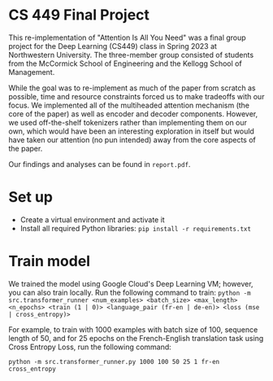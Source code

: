 # CS 449 Final Project

This re-implementation of "Attention Is All You Need" was a final group project for the Deep Learning (CS449) class in Spring 2023 at Northwestern University. The three-member group consisted of students from the McCormick School of Engineering and the Kellogg School of Management.

While the goal was to re-implement as much of the paper from scratch as possible, time and resource constraints forced us to make tradeoffs with our focus. We implemented all of the multiheaded attention mechanism (the core of the paper) as well as encoder and decoder components. However, we used off-the-shelf tokenizers rather than implementing them on our own, which would have been an interesting exploration in itself but would have taken our attention (no pun intended) away from the core aspects of the paper.

Our findings and analyses can be found in `report.pdf`.

# Set up

- Create a virtual environment and activate it
- Install all required Python libraries: `pip install -r requirements.txt`

# Train model

We trained the model using Google Cloud's Deep Learning VM; however, you can also train locally. Run the following command to train:
`python -m src.transformer_runner <num_examples> <batch_size> <max_length> <n_epochs> <train (1 | 0)> <language_pair (fr-en | de-en)> <loss (mse | cross_entropy)>`

For example, to train with 1000 examples with batch size of 100, sequence length of 50, and for 25 epochs on the French-English translation task using Cross Entropy Loss, run the following command:

`python -m src.transformer_runner.py 1000 100 50 25 1 fr-en cross_entropy`
